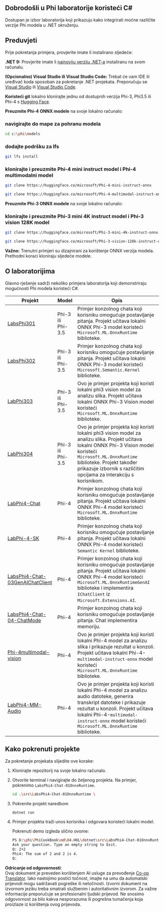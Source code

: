 <!--
CO_OP_TRANSLATOR_METADATA:
{
  "original_hash": "903c509a6d0d1ecce00b849d7f753bdd",
  "translation_date": "2025-07-17T10:42:43+00:00",
  "source_file": "md/04.HOL/dotnet/readme.md",
  "language_code": "hr"
}
-->
## Dobrodošli u Phi laboratorije koristeći C#

Dostupan je izbor laboratorija koji prikazuju kako integrirati moćne različite verzije Phi modela u .NET okruženju.

## Preduvjeti

Prije pokretanja primjera, provjerite imate li instalirano sljedeće:

**.NET 9:** Provjerite imate li [najnoviju verziju .NET-a](https://dotnet.microsoft.com/download/dotnet?WT.mc_id=aiml-137032-kinfeylo) instaliranu na svom računalu.

**(Opcionalno) Visual Studio ili Visual Studio Code:** Trebat će vam IDE ili uređivač koda sposoban za pokretanje .NET projekata. Preporučuju se [Visual Studio](https://visualstudio.microsoft.com?WT.mc_id=aiml-137032-kinfeylo) ili [Visual Studio Code](https://code.visualstudio.com?WT.mc_id=aiml-137032-kinfeylo).

**Koristeći git** lokalno klonirajte jednu od dostupnih verzija Phi-3, Phi3.5 ili Phi-4 s [Hugging Face](https://huggingface.co/collections/lokinfey/phi-4-family-679c6f234061a1ab60f5547c).

**Preuzmite Phi-4 ONNX modele** na svoje lokalno računalo:

### navigirajte do mape za pohranu modela

```bash
cd c:\phi\models
```

### dodajte podršku za lfs

```bash
git lfs install 
```

### klonirajte i preuzmite Phi-4 mini instruct model i Phi-4 multimodalni model

```bash
git clone https://huggingface.co/microsoft/Phi-4-mini-instruct-onnx

git clone https://huggingface.co/microsoft/Phi-4-multimodal-instruct-onnx
```

**Preuzmite Phi-3 ONNX modele** na svoje lokalno računalo:

### klonirajte i preuzmite Phi-3 mini 4K instruct model i Phi-3 vision 128K model

```bash
git clone https://huggingface.co/microsoft/Phi-3-mini-4k-instruct-onnx

git clone https://huggingface.co/microsoft/Phi-3-vision-128k-instruct-onnx-cpu
```

**Važno:** Trenutni primjeri su dizajnirani za korištenje ONNX verzija modela. Prethodni koraci kloniraju sljedeće modele.

## O laboratorijima

Glavno rješenje sadrži nekoliko primjera laboratorija koji demonstriraju mogućnosti Phi modela koristeći C#.

| Projekt | Model | Opis |
| ------------ | -----------| ----------- |
| [LabsPhi301](../../../../../md/04.HOL/dotnet/src/LabsPhi301) | Phi-3 ili Phi-3.5 | Primjer konzolnog chata koji korisniku omogućuje postavljanje pitanja. Projekt učitava lokalni ONNX Phi-3 model koristeći `Microsoft.ML.OnnxRuntime` biblioteke. |
| [LabsPhi302](../../../../../md/04.HOL/dotnet/src/LabsPhi302) | Phi-3 ili Phi-3.5 | Primjer konzolnog chata koji korisniku omogućuje postavljanje pitanja. Projekt učitava lokalni ONNX Phi-3 model koristeći `Microsoft.Semantic.Kernel` biblioteke. |
| [LabPhi303](../../../../../md/04.HOL/dotnet/src/LabsPhi303) | Phi-3 ili Phi-3.5 | Ovo je primjer projekta koji koristi lokalni phi3 vision model za analizu slika. Projekt učitava lokalni ONNX Phi-3 Vision model koristeći `Microsoft.ML.OnnxRuntime` biblioteke. |
| [LabPhi304](../../../../../md/04.HOL/dotnet/src/LabsPhi304) | Phi-3 ili Phi-3.5 | Ovo je primjer projekta koji koristi lokalni phi3 vision model za analizu slika. Projekt učitava lokalni ONNX Phi-3 Vision model koristeći `Microsoft.ML.OnnxRuntime` biblioteke. Projekt također prikazuje izbornik s različitim opcijama za interakciju s korisnikom. | 
| [LabPhi4-Chat](../../../../../md/04.HOL/dotnet/src/LabsPhi4-Chat-01OnnxRuntime) | Phi-4 | Primjer konzolnog chata koji korisniku omogućuje postavljanje pitanja. Projekt učitava lokalni ONNX Phi-4 model koristeći `Microsoft.ML.OnnxRuntime` biblioteke. |
| [LabPhi-4-SK](../../../../../md/04.HOL/dotnet/src/LabsPhi4-Chat-02SK) | Phi-4 | Primjer konzolnog chata koji korisniku omogućuje postavljanje pitanja. Projekt učitava lokalni ONNX Phi-4 model koristeći `Semantic Kernel` biblioteke. |
| [LabsPhi4-Chat-03GenAIChatClient](../../../../../md/04.HOL/dotnet/src/LabsPhi4-Chat-03GenAIChatClient) | Phi-4 | Primjer konzolnog chata koji korisniku omogućuje postavljanje pitanja. Projekt učitava lokalni ONNX Phi-4 model koristeći `Microsoft.ML.OnnxRuntimeGenAI` biblioteke i implementira `IChatClient` iz `Microsoft.Extensions.AI`. |
| [LabsPhi4-Chat-04-ChatMode](../../../../../md/04.HOL/dotnet/src/LabsPhi4-Chat-04-ChatMode) | Phi-4 | Primjer konzolnog chata koji korisniku omogućuje postavljanje pitanja. Chat implementira memoriju. |
| [Phi-4multimodal-vision](../../../../../md/04.HOL/dotnet/src/LabsPhi4-MultiModal-01Images) | Phi-4 | Ovo je primjer projekta koji koristi lokalni Phi-4 model za analizu slika i prikazuje rezultat u konzoli. Projekt učitava lokalni Phi-4-`multimodal-instruct-onnx` model koristeći `Microsoft.ML.OnnxRuntime` biblioteke. |
| [LabPhi4-MM-Audio](../../../../../md/04.HOL/dotnet/src/LabsPhi4-MultiModal-02Audio) | Phi-4 | Ovo je primjer projekta koji koristi lokalni Phi-4 model za analizu audio datoteke, generira transkript datoteke i prikazuje rezultat u konzoli. Projekt učitava lokalni Phi-4-`multimodal-instruct-onnx` model koristeći `Microsoft.ML.OnnxRuntime` biblioteke. |

## Kako pokrenuti projekte

Za pokretanje projekata slijedite ove korake:

1. Klonirajte repozitorij na svoje lokalno računalo.

1. Otvorite terminal i navigirajte do željenog projekta. Na primjer, pokrenimo `LabsPhi4-Chat-01OnnxRuntime`.

    ```bash
    cd .\src\LabsPhi4-Chat-01OnnxRuntime \
    ```

1. Pokrenite projekt naredbom

    ```bash
    dotnet run
    ```

1. Primjer projekta traži unos korisnika i odgovara koristeći lokalni model.

   Pokrenuti demo izgleda slično ovome:

   ```bash
   PS D:\phi\PhiCookBook\md\04.HOL\dotnet\src\LabsPhi4-Chat-01OnnxRuntime> dotnet run
   Ask your question. Type an empty string to Exit.
   Q: 2+2
   Phi4: The sum of 2 and 2 is 4.
   Q:
   ```

**Odricanje od odgovornosti**:  
Ovaj dokument je preveden korištenjem AI usluge za prevođenje [Co-op Translator](https://github.com/Azure/co-op-translator). Iako nastojimo postići točnost, imajte na umu da automatski prijevodi mogu sadržavati pogreške ili netočnosti. Izvorni dokument na izvornom jeziku treba smatrati službenim i autoritativnim izvorom. Za važne informacije preporučuje se profesionalni ljudski prijevod. Ne snosimo odgovornost za bilo kakva nesporazuma ili pogrešna tumačenja koja proizlaze iz korištenja ovog prijevoda.